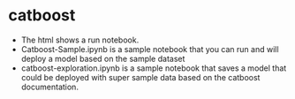 # catboost

- The html shows a run notebook.
- Catboost-Sample.ipynb is a sample notebook that you can run and will deploy a model based on the sample dataset
- catboost-exploration.ipynb is a sample notebook that saves a model that could be deployed with super sample data based on the catboost documentation.
